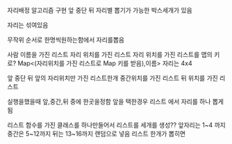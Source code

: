 자리배정 알고리즘 구현
앞 중단 뒤 자리별 뽑기가 가능한 박스세개가 있음

자리는 섞여있음

무작위 순서로 한명씩원하는함에서 자리를뽑음


사람 이름을 가진 리스트
자리 위치를 가진 리스트
자리 위치를 가진 리스트를 맵의 키로?
Map<(자리위치를 가진 리스트로 Map 키를 받음),이름>
자리는 4x4

앞 중단 뒤
앞의 자리위치만 가진 리스트한개
중간위치를 가진 리스트
뒤 위치를 가진 리스트

실행을했을때 
앞,중간,뒤 중에 한곳을정함
앞을 택한경우 
리스트 에서 자리를 하나 뽑게됨

리스트 함수를 가진 클래스를 하나만들어서
리스트를 세개를 생성??
앞자리는 1~4 까지
중간은 5~12까지 
뒤는 13~16까지
랜덤으로 넣음
리스트 한개가 뽑히면 

